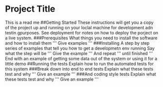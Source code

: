 # Project Title
 This is a read me
##Getting Started
These instructions will get you a copy of the project up and running on your loclal machine for development adn testin gpurposes. See deployment for notes on how to deploy the porject on a live system.
###Prerequisites
What things you need to install the software and how to install them
'''
Give examples
'''
###Installing
A step by step series of examples that tell you how to get a developmetn env running
Say what the step will be
'''
Give the example
'''
And repeat
'''
until finished
'''
End with an example of getting some data out of the system or using it for a little demo
##Running the tests
Explain how to run the automated tests for this system
###Break down into end to end tests
Explain what these tests test and why
'''
Give an example
'''
###And coding style tests
Explain what these tests test and why
'''
Give an example
'''
